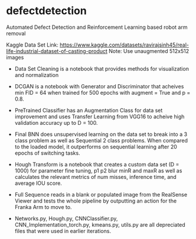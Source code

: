 # defectdetection
Automated Defect Detection and Reinforcement Learning based robot arm removal

Kaggle Data Set Link: https://www.kaggle.com/datasets/ravirajsinh45/real-life-industrial-dataset-of-casting-product
Note: Use unaugmented 512x512 images

- Data Set Cleaning is a notebook that provides methods for visualization and normalization
- DCGAN is a notebook with Generator and Discriminator that acheives min FID = 64 when trained for 500 epochs with augment = True and p = 0.8.
- PreTrained Classifier has an Augmentation Class for data set improvement and uses Transfer Learning from VGG16 to acheive high validation accuracy up to D = 100.
- Final BNN does unsupervised learning on the data set to break into a 3 class problem as well as Sequential 2 class problems. When compared to the loaded model, it outperforms on sequential learning after 20 epochs of switching tasks.
- Hough Transform is a notebook that creates a custom data set (D = 1000) for parameter fine tuning, p1 p2 blur minR and maxR as well as calculates the relevant metrics of num misses, inference time, and average IOU score.
- Full Sequence reads in a blank or populated image from the RealSense Viewer and tests the whole pipeline by outputting an action for the Franka Arm to move to.

- Networks.py, Hough.py, CNNClassifier.py, CNN_Implementation_torch.py, kmeans.py, utils.py are all depreciated files that were used in earlier iterations.
